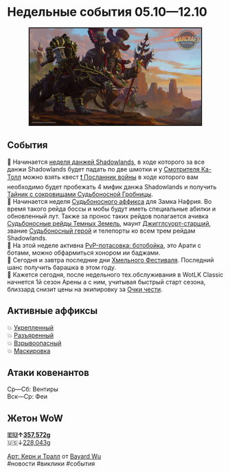 # Недельные события 05.10—12.10

<center>
<img src="https://raw.githubusercontent.com/MagicalCow/TrinkIT-News/main/Sources/Assets/Weeklies/Weekly-40-01.jpg" width="400" border="2" />
</center>

## События
📅 Начинается [неделя данжей Shadowlands](https://ru.wowhead.com/event=1217/), в ходе которого за все данжи Shadowlands будет падать по две шмотки и у [Смотрителя Ка-Толл](https://ru.wowhead.com/npc=166307) можно взять квест [❗ Посланник войны](https://ru.wowhead.com/quest=62638) в ходе которого вам необходимо будет пробежать 4 мифик данжа Shadowlands и получить [Тайник с сокровищами Судьбоносной Гробницы](https://ru.wowhead.com/item=190656/).  
📅 Начинается неделя [Судьбоносного аффикса](https://github.com/MagicalCow/TrinkIT-News/blob/main/Sources/News/WH328061.md#%D0%B1%D0%BE%D1%81%D1%81%D1%8B-%D0%B7%D0%B0%D0%BC%D0%BA%D0%B0-%D0%BD%D0%B0%D1%84%D1%80%D0%B8%D1%8F) для Замка Нафрия. Во время такого рейда боссы и мобы будут иметь специальные абилки и обновленный лут. Также за пронос таких рейдов полагается ачивка [Судьбоносные рейды Темных Земель](https://ru.wowhead.com/achievement=15684/), маунт [Джигглсуорт-старший](https://ru.wowhead.com/item=190170/), звание [Судьбоносный герой](https://ru.wowhead.com/title=724/) и телепорты ко всем трем рейдам Shadowlands.  
📅 На этой неделе активна [PvP-потасовка: ботобойка](https://ru.wowhead.com/event=1235), это Арати с ботами, можно обфармиться хонором ии баджами.  
📅 Сегодня и завтра последние дни [Хмельного Фестиваля](https://ru.wowhead.com/brewfest-guide). Последний шанс получить барашка в этом году.  
📅 Кажется сегодня, после недельного тех.обслуживания в WotLK Classic начнется 1й сезон Арены а с ним, учитывая быстрый старт сезона, близзард снизит цены на экипировку за [Очки чести](https://www.wowhead.com/wotlk/ru/currency=1901/).  

## Активные аффиксы  
💥 <a href="https://ru.wowhead.com/affix=10">Укрепленный<a>  
💥 <a href="https://ru.wowhead.com/affix=6">Разъяренный<a>  
💥 <a href="https://ru.wowhead.com/affix=13">Взрывоопасный<a>  
💥 <a href="https://ru.wowhead.com/affix=131">Маскировка<a>  

## Атаки ковенантов
Ср—Сб: Вентиры  
Вск—Ср: Феи  

## Жетон WoW
**🇪🇺↑[357,572g](https://wowtokenprices.com/EU)**  
🇺🇸↓[228,043g](https://wowtokenprices.com/US)

[Арт: Керн и Тралл](https://www.artstation.com/artwork/N5LQWP) от [Bayard Wu](https://www.artstation.com/bayardwu)  
#новости #виклики #события